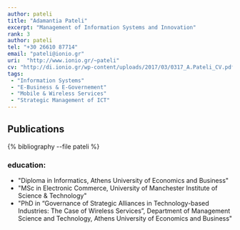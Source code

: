 ```yaml
---
author: pateli
title: "Adamantia Pateli"
excerpt: "Management of Information Systems and Innovation"
rank: 3
author: pateli
tel: "+30 26610 87714"
email: "pateli@ionio.gr"
uri:  "http://www.ionio.gr/~pateli"
cv: "http://di.ionio.gr/wp-content/uploads/2017/03/0317_A.Pateli_CV.pdf"
tags:
 - "Information Systems"
 - "E-Business & E-Governement"
 - "Mobile & Wireless Services"
 - "Strategic Management of ICT"
---
```




## Publications

{% bibliography --file pateli %}


### education:
  - "Diploma in Informatics, Athens University of Economics and Business"
  - "ΜSc in Electronic Commerce, University of Manchester Institute of Science & Technology"
  - "PhD in “Governance of Strategic Alliances in Technology-based Industries: The Case of Wireless Services”, Department of Management Science and Technology, Athens University of Economics and Business"

